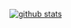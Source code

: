 [![github stats](https://github-readme-stats.vercel.app/api?username=steven7851)](https://github.com/anuraghazra/github-readme-stats)
